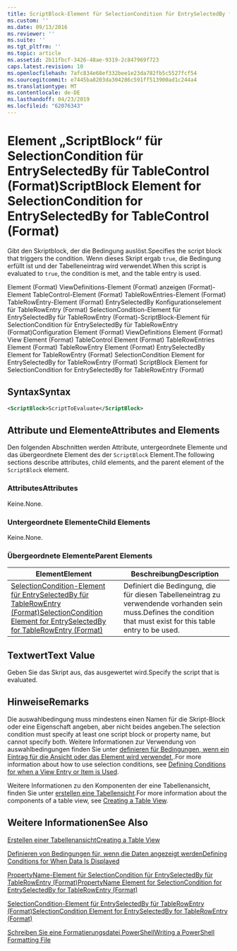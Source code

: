 ```yaml
---
title: ScriptBlock-Element für SelectionCondition für EntrySelectedBy für TableControl (Format) | Microsoft-Dokumentation
ms.custom: ''
ms.date: 09/13/2016
ms.reviewer: ''
ms.suite: ''
ms.tgt_pltfrm: ''
ms.topic: article
ms.assetid: 2b11fbcf-3426-48ae-9319-2c847969f723
caps.latest.revision: 10
ms.openlocfilehash: 7afc834e68ef332bee1e23da782fb5c5527fcf54
ms.sourcegitcommit: e7445ba8203da304286c591ff513900ad1c244a4
ms.translationtype: MT
ms.contentlocale: de-DE
ms.lasthandoff: 04/23/2019
ms.locfileid: "62076343"
---
```

# <a name="scriptblock-element-for-selectioncondition-for-entryselectedby-for-tablecontrol-format"></a><span data-ttu-id="c5170-102">Element „ScriptBlock“ für SelectionCondition für EntrySelectedBy für TableControl (Format)</span><span class="sxs-lookup"><span data-stu-id="c5170-102">ScriptBlock Element for SelectionCondition for EntrySelectedBy for TableControl (Format)</span></span>

<span data-ttu-id="c5170-103">Gibt den Skriptblock, der die Bedingung auslöst.</span><span class="sxs-lookup"><span data-stu-id="c5170-103">Specifies the script block that triggers the condition.</span></span> <span data-ttu-id="c5170-104">Wenn dieses Skript ergab `true`, die Bedingung erfüllt ist und der Tabelleneintrag wird verwendet.</span><span class="sxs-lookup"><span data-stu-id="c5170-104">When this script is evaluated to `true`, the condition is met, and the table entry is used.</span></span>

<span data-ttu-id="c5170-105">Element (Format) ViewDefinitions-Element (Format) anzeigen (Format)-Element TableControl-Element (Format) TableRowEntries-Element (Format) TableRowEntry-Element (Format) EntrySelectedBy Konfigurationselement für TableRowEntry (Format) SelectionCondition-Element für EntrySelectedBy für TableRowEntry (Format)-ScriptBlock-Element für SelectionCondition für EntrySelectedBy für TableRowEntry (Format)</span><span class="sxs-lookup"><span data-stu-id="c5170-105">Configuration Element (Format) ViewDefinitions Element (Format) View Element (Format) TableControl Element (Format) TableRowEntries Element (Format) TableRowEntry Element (Format) EntrySelectedBy Element for TableRowEntry (Format) SelectionCondition Element for EntrySelectedBy for TableRowEntry (Format) ScriptBlock Element for SelectionCondition for EntrySelectedBy for TableRowEntry (Format)</span></span>

## <a name="syntax"></a><span data-ttu-id="c5170-106">Syntax</span><span class="sxs-lookup"><span data-stu-id="c5170-106">Syntax</span></span>

```xml
<ScriptBlock>ScriptToEvaluate</ScriptBlock>
```

## <a name="attributes-and-elements"></a><span data-ttu-id="c5170-107">Attribute und Elemente</span><span class="sxs-lookup"><span data-stu-id="c5170-107">Attributes and Elements</span></span>

<span data-ttu-id="c5170-108">Den folgenden Abschnitten werden Attribute, untergeordnete Elemente und das übergeordnete Element des der `ScriptBlock` Element.</span><span class="sxs-lookup"><span data-stu-id="c5170-108">The following sections describe attributes, child elements, and the parent element of the `ScriptBlock` element.</span></span>

### <a name="attributes"></a><span data-ttu-id="c5170-109">Attributes</span><span class="sxs-lookup"><span data-stu-id="c5170-109">Attributes</span></span>

<span data-ttu-id="c5170-110">Keine.</span><span class="sxs-lookup"><span data-stu-id="c5170-110">None.</span></span>

### <a name="child-elements"></a><span data-ttu-id="c5170-111">Untergeordnete Elemente</span><span class="sxs-lookup"><span data-stu-id="c5170-111">Child Elements</span></span>

<span data-ttu-id="c5170-112">Keine.</span><span class="sxs-lookup"><span data-stu-id="c5170-112">None.</span></span>

### <a name="parent-elements"></a><span data-ttu-id="c5170-113">Übergeordnete Elemente</span><span class="sxs-lookup"><span data-stu-id="c5170-113">Parent Elements</span></span>

|<span data-ttu-id="c5170-114">Element</span><span class="sxs-lookup"><span data-stu-id="c5170-114">Element</span></span>|<span data-ttu-id="c5170-115">Beschreibung</span><span class="sxs-lookup"><span data-stu-id="c5170-115">Description</span></span>|
|-------------|-----------------|
|[<span data-ttu-id="c5170-116">SelectionCondition-Element für EntrySelectedBy für TableRowEntry (Format)</span><span class="sxs-lookup"><span data-stu-id="c5170-116">SelectionCondition Element for EntrySelectedBy for TableRowEntry (Format)</span></span>](./selectioncondition-element-for-entryselectedby-for-tablecontrol-format.md)|<span data-ttu-id="c5170-117">Definiert die Bedingung, die für diesen Tabelleneintrag zu verwendende vorhanden sein muss.</span><span class="sxs-lookup"><span data-stu-id="c5170-117">Defines the condition that must exist for this table entry to be used.</span></span>|

## <a name="text-value"></a><span data-ttu-id="c5170-118">Textwert</span><span class="sxs-lookup"><span data-stu-id="c5170-118">Text Value</span></span>

<span data-ttu-id="c5170-119">Geben Sie das Skript aus, das ausgewertet wird.</span><span class="sxs-lookup"><span data-stu-id="c5170-119">Specify the script that is evaluated.</span></span>

## <a name="remarks"></a><span data-ttu-id="c5170-120">Hinweise</span><span class="sxs-lookup"><span data-stu-id="c5170-120">Remarks</span></span>

<span data-ttu-id="c5170-121">Die auswahlbedingung muss mindestens einen Namen für die Skript-Block oder eine Eigenschaft angeben, aber nicht beides angeben.</span><span class="sxs-lookup"><span data-stu-id="c5170-121">The selection condition must specify at least one script block or property name, but cannot specify both.</span></span> <span data-ttu-id="c5170-122">Weitere Informationen zur Verwendung von auswahlbedingungen finden Sie unter [definieren für Bedingungen, wenn ein Eintrag für die Ansicht oder das Element wird verwendet,](./defining-conditions-for-displaying-data.md).</span><span class="sxs-lookup"><span data-stu-id="c5170-122">For more information about how to use selection conditions, see [Defining Conditions for when a View Entry or Item is Used](./defining-conditions-for-displaying-data.md).</span></span>

<span data-ttu-id="c5170-123">Weitere Informationen zu den Komponenten der eine Tabellenansicht, finden Sie unter [erstellen eine Tabellensicht](./creating-a-table-view.md).</span><span class="sxs-lookup"><span data-stu-id="c5170-123">For more information about the components of a table view, see [Creating a Table View](./creating-a-table-view.md).</span></span>

## <a name="see-also"></a><span data-ttu-id="c5170-124">Weitere Informationen</span><span class="sxs-lookup"><span data-stu-id="c5170-124">See Also</span></span>

[<span data-ttu-id="c5170-125">Erstellen einer Tabellenansicht</span><span class="sxs-lookup"><span data-stu-id="c5170-125">Creating a Table View</span></span>](./creating-a-table-view.md)

[<span data-ttu-id="c5170-126">Definieren von Bedingungen für, wenn die Daten angezeigt werden</span><span class="sxs-lookup"><span data-stu-id="c5170-126">Defining Conditions for When Data Is Displayed</span></span>](./defining-conditions-for-displaying-data.md)

[<span data-ttu-id="c5170-127">PropertyName-Element für SelectionCondition für EntrySelectedBy für TableRowEntry (Format)</span><span class="sxs-lookup"><span data-stu-id="c5170-127">PropertyName Element for SelectionCondition for EntrySelectedBy for TableRowEntry (Format)</span></span>](./propertyname-element-for-selectioncondition-for-entryselectedby-for-tablerowentry-format.md)

[<span data-ttu-id="c5170-128">SelectionCondition-Element für EntrySelectedBy für TableRowEntry (Format)</span><span class="sxs-lookup"><span data-stu-id="c5170-128">SelectionCondition Element for EntrySelectedBy for TableRowEntry (Format)</span></span>](./selectioncondition-element-for-entryselectedby-for-tablecontrol-format.md)

[<span data-ttu-id="c5170-129">Schreiben Sie eine Formatierungsdatei PowerShell</span><span class="sxs-lookup"><span data-stu-id="c5170-129">Writing a PowerShell Formatting File</span></span>](./writing-a-powershell-formatting-file.md)
